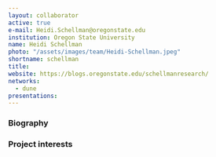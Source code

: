 ```yaml
---
layout: collaborator
active: true
e-mail: Heidi.Schellman@oregonstate.edu
institution: Oregon State University
name: Heidi Schellman
photo: "/assets/images/team/Heidi-Schellman.jpeg"
shortname: schellman
title: 
website: https://blogs.oregonstate.edu/schellmanresearch/
networks:
  - dune
presentations:
---
```


### Biography

### Project interests



